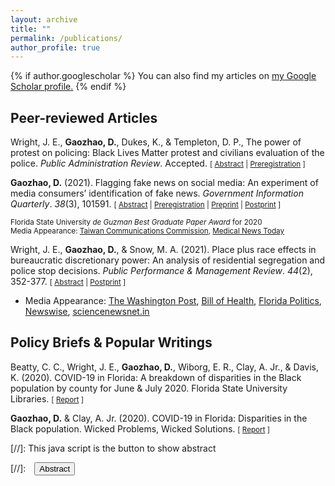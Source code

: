 ```yaml
---
layout: archive
title: ""
permalink: /publications/
author_profile: true
---
```


{% if author.googlescholar %}
  You can also find my articles on <u><a href="{{author.googlescholar}}">my Google Scholar profile</a>.</u>
{% endif %}

## Peer-reviewed Articles
Wright, J. E., **Gaozhao, D.**, Dukes, K., & Templeton, D. P., The power of protest on policing: Black Lives Matter protest and civilians evaluation of the police. _Public Administration Review_. Accepted. <small>[ <a href="#/" onclick="visib('blm-abstract')">Abstract</a> | [Preregistration][blm-prereg] ]</small>

<div id="blm-abstract" style="display: none; text-align: justify; line-height: 1.2" ><small>
In 2020, police brutality against Black Americans catalyzed BLM protests across all 50 states. Though BLM protests continue to permeate society, few scholars explore how these protests change Americans’ perceptions of the police. To investigate this phenomenon more meticulously, we administered an online survey experiment—oversampling Black American participants—to measure how protest culture, specifically BLM protests, influence participants’ perceptions of the police. Our survey found that 1) Black American participants have a lower evaluation of police performance, but a higher evaluation of the BLM Movement than White American participants and 2) the presence of a general protest negatively impacts peoples’ perception of police performance. Using Critical Race Theory (CRT) these findings suggest that the visibility of BLM protest changes both Black and White perceptions of the police at varying degrees.
</small><br><br/></div>

[blm-prereg]: https://osf.io/43qe8


**Gaozhao, D.** (2021). Flagging fake news on social media: An experiment of media consumers’ identification of fake news. _Government Information Quarterly_. _38_(3), 101591. <small>[ <a href="#/" onclick="visib('fake-news-abstract')">Abstract</a> | [Preregistration][fake-news-prereg] | [Preprint][fake-news-preprint] | [Postprint][fake-news-postprint] ]</small>

<div id="fake-news-abstract" style="display: none; text-align: justify; line-height: 1.2" ><small>
Policymakers are taking action to protect their citizens and democratic systems from online misinformation. However, media consumers usually have a hard time differentiating misinformation from authentic information. There are two explanations for this difficulty, namely lazy reasoning and motivated reasoning. While lazy reasoning suggests that people may feel reluctant to conduct critical reasoning when consuming online information, the motivated reasoning theory points out that individuals are also thinking in alignment with their identities and established viewpoints. A proposed approach to address this issue is adding fact-checking flags in the hope that flags could alert people to information falsehoods and stimulate critical thinking. This study examines the impact of fact-checking flags on media consumers' identification of fake news. Conducting an experiment (n = 717) on Amazon Mechanical Turk, the study finds that experimental participants with different political backgrounds depend heavily on flag-checking results provided by flags. Flags are powerful to influence people's judgments in a way that participants have blind beliefs in flags even if the flag assessments are inaccurate. Furthermore, the study's results indicate that flag assessments made by professional fact-checkers or crowdsourcing are equally influential in shaping participants' identification. These observations provide public and private leaders with suggestions that fact-checking flags can significantly affect media consumers' identification of fake news. However, flags appear to have little ability to promote critical thinking in this experiment.
</small><br><br/></div>

[fake-news-prereg]: https://osf.io/4g7mw
[fake-news-preprint]: https://www.researchgate.net/publication/345413560_Flagging_fake_news_on_social_media_An_experiment_of_media_consumers'_identification_of_fake_news
[fake-news-postprint]: https://doi.org/10.1016/j.giq.2021.101591

<small>Florida State University _de Guzman Best Graduate Paper Award_ for 2020<br/>
Media Appearance: [Taiwan Communications Commission][Taiwan-Communications-Commission], [Medical News Today][Medical-News-Today]</small>

[Taiwan-Communications-Commission]: https://www.ncc.gov.tw/chinese/files/21042/5190_45998_210429_1.pdf
[Medical-News-Today]: https://www.medicalnewstoday.com/articles/how-has-social-media-affected-mental-health-during-the-pandemic


Wright, J. E., **Gaozhao, D.**, & Snow, M. A. (2021). Place plus race effects in bureaucratic discretionary power: An analysis of residential segregation and police stop decisions. _Public Performance & Management Review_. _44_(2), 352-377. <small>[ <a href="#/" onclick="visib('segregation-abstract')">Abstract</a> | [Postprint][segregation-postprint] ]</small>

<div id="segregation-abstract" style="display: none; text-align: justify; line-height: 1.2" ><small>
Discrepancies in bureaucrat behavior, residential segregation, and police stops that turn deadly have spurred critical analysis surrounding who gets stopped by the police and what happens once they get stopped. This study considers the effect of officers’ decision when performing vehicle stops and conducting vehicle or person searches, as measured at the block group level in Minneapolis neighborhoods. This research is one of the few empirical studies within public administration which examines police stop decisions during vehicle stops in segregated areas, and one of the few empirical studies that explores police actions toward immigrants. We find that majority African American areas of high segregation have 40% more vehicle or person searches than other parts of the city. Second, we find that in predominately African American areas with growing pockets of East African immigrant areas will be subject to 50% more vehicle and person searches. These results indicate that Black (whether native or foreign born) populations of people are more likely to have investigatory interactions with police officers.
</small><br><br/></div>

[segregation-postprint]: https://doi.org/10.1080/15309576.2020.1798789

  - Media Appearance: <a href="https://www.washingtonpost.com/politics/2021/04/15/derek-chauvins-murder-trial-puts-local-governments-stand/" target="_blank"><u>The Washington Post</u></a>, <a href="https://blog.petrieflom.law.harvard.edu/2021/09/10/health-justice-criminal-legal-system/" target="_blank"><u>Bill of Health</u></a>, <a href="https://floridapolitics.com/archives/358332-takeaways-from-tallahassee-early-voting-gratitude/" target="_blank"><u>Florida Politics</u></a>, <a href="https://www.newswise.com/politics/fsu-researcher-finds-links-between-police-searches-and-race-in-minneapolis/?article_id=736395" target="_blank"><u>Newswise</u></a>, <a href="https://sciencenewsnet.in/fsu-researcher-finds-links-between-police-searches-and-race-in-minneapolis/" target="_blank"><u>sciencenewsnet.in</u></a>


## Policy Briefs & Popular Writings
Beatty, C. C., Wright, J. E., **Gaozhao, D.**, Wiborg, E. R., Clay, A. Jr., & Davis, K. (2020). COVID-19 in Florida: A breakdown of disparities in the Black population by county for June & July 2020. Florida State University Libraries. <small>[ [Report][covid-report1] ]</small>

[covid-report1]: https://diginole.lib.fsu.edu/islandora/object/fsu%3A752394

**Gaozhao, D.** & Clay, A. Jr. (2020). COVID-19 in Florida: Disparities in the Black population. Wicked Problems, Wicked Solutions. <small>[ [Report][covid-report2] ]</small> 

[covid-report2]: https://wicked-solutions.blog/2020/10/19/covid-19-in-florida-disparities-in-the-black-population/


[//]: This java script is the button to show abstract
<script>
 function visib(id) {
  var x = document.getElementById(id);
  if (x.style.display === "block") {
    x.style.display = "none";
  } else {
    x.style.display = "block";
  }
}
</script>

[//]:&emsp;<button onclick="visib('polariz')" class="btn btn--inverse btn--small">Abstract</button>
